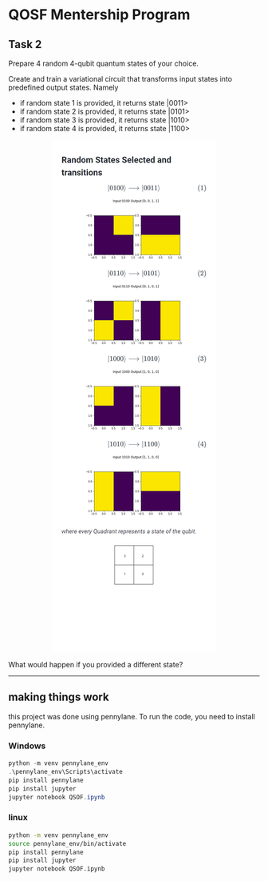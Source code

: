 # QOSF Mentership Program
## Task 2


Prepare 4 random 4-qubit quantum states of your choice.

Create and train a variational circuit that transforms input states into predefined output states. Namely
- if random state 1 is provided, it returns state |0011>
- if random state 2 is provided, it returns state |0101>
- if random state 3 is provided, it returns state |1010>
- if random state 4 is provided, it returns state |1100>


<center>
<img src="states.png">
</center>



What would happen if you provided a different state?


<hr>

## making things work
this project was done using pennylane. To run the code, you need to install pennylane.

### Windows
```powershell
python -m venv pennylane_env
.\pennylane_env\Scripts\activate
pip install pennylane
pip install jupyter
jupyter notebook QSOF.ipynb
```

### linux
```bash
python -m venv pennylane_env
source pennylane_env/bin/activate
pip install pennylane
pip install jupyter
jupyter notebook QSOF.ipynb
```

